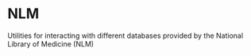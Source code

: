 # NLM
Utilities for interacting with different databases provided by the National Library of Medicine (NLM)
